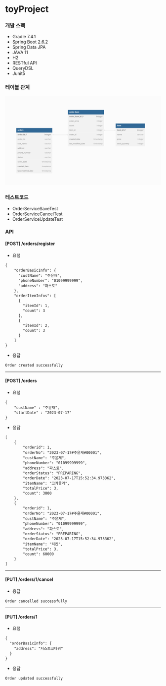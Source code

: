 # toyProject

### 개발 스펙
- Gradle 7.4.1
- Spring Boot 2.6.2
- Spring Data JPA
- JAVA 11
- H2
- RESTful API
- QueryDSL
- Junit5

### 테이블 관계
![img.png](img.png)

### 테스트코드
- OrderServiceSaveTest
- OrderServiceCancelTest
- OrderServiceUpdateTest


### API
#### [POST] /orders/register
- 요청
```
{
    "orderBasicInfo": {
      "custName": "주윤재",
      "phoneNumber": "01099999999",
      "address": "파스토"
    },
    "orderItemInfos": [
      {
        "itemId": 1,
        "count": 3
      },
      {
        "itemId": 2,
        "count": 3
      }
    ]
}
```
- 응답
```
Order created successfully
```
---
#### [POST] /orders
- 요청
```
{
    "custName" : "주윤재",
    "startDate" : "2023-07-17"
}
```
- 응답
```
[
    {
        "orderid": 1,
        "orderNo": "2023-07-17#주윤재#00001",
        "custName": "주윤재",
        "phoneNumber": "01099999999",
        "address": "파스토",
        "orderStatus": "PREPARING",
        "orderDate": "2023-07-17T15:52:34.973362",
        "itemName": "코카콜라",
        "totalPrice": 3,
        "count": 3000
    },
    {
        "orderid": 1,
        "orderNo": "2023-07-17#주윤재#00001",
        "custName": "주윤재",
        "phoneNumber": "01099999999",
        "address": "파스토",
        "orderStatus": "PREPARING",
        "orderDate": "2023-07-17T15:52:34.973362",
        "itemName": "치킨",
        "totalPrice": 3,
        "count": 60000
    }
]
```
---
#### [PUT] /orders/1/cancel
- 응답
```
Order cancelled successfully
```
---
#### [PUT] /orders/1
- 요청
```
{
  "orderBasicInfo": {
    "address": "저스트코타워"
  }
}
```
- 응답
```
Order updated successfully
```